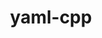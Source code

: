 ---
title: "yaml-cpp"
layout: cache
categories: [package, develop-2024-03-10]
meta: {"versions": ["0.6.3", "0.7.0"], "compilers": ["cce@=15.0.1", "gcc@=10.3.0", "gcc@=11.1.0", "gcc@=11.4.0", "gcc@=7.3.1", "gcc@=9.4.0", "oneapi@=2024.0.0"], "oss": ["amzn2", "rhel8", "sle_hpc15", "ubuntu20.04", "ubuntu22.04"], "platforms": ["linux"], "targets": ["aarch64", "neoverse_n1", "neoverse_v1", "neoverse_v2", "ppc64le", "x86_64_v3", "x86_64_v4", "zen4"], "stacks": ["aws-isc", "aws-isc-aarch64", "data-vis-sdk", "e4s", "e4s-cray-rhel", "e4s-cray-sles", "e4s-neoverse-v2", "e4s-neoverse_v1", "e4s-oneapi", "e4s-power", "e4s-rocm-external", "root"], "num_specs": 16, "num_specs_by_stack": {"root": 16, "aws-isc-aarch64": 2, "aws-isc": 1, "e4s-cray-rhel": 1, "e4s-cray-sles": 1, "e4s-power": 2, "data-vis-sdk": 1, "e4s-neoverse_v1": 2, "e4s-neoverse-v2": 2, "e4s-rocm-external": 1, "e4s": 2, "e4s-oneapi": 2}}
spec_details: [{"hash": "h4jnzep25wp5f7cm3ylyq5pfdm4zcdcd", "compiler": "gcc@=7.3.1", "versions": ["0.6.3"], "os": "amzn2", "platform": "linux", "target": "aarch64", "variants": ["build_system=cmake", "build_type=Release", "generator=make", "~ipo", "+pic", "+shared", "~tests"], "stacks": ["root", "aws-isc-aarch64"], "size": "-", "tarball": "https://binaries.spack.io/develop-2024-03-10/build_cache/linux-amzn2-aarch64/gcc-7.3.1/yaml-cpp-0.6.3/linux-amzn2-aarch64-gcc-7.3.1-yaml-cpp-0.6.3-h4jnzep25wp5f7cm3ylyq5pfdm4zcdcd.spack"}, {"hash": "7xpyw34msm77bwnovs7tebxujlfsaz4k", "compiler": "gcc@=7.3.1", "versions": ["0.6.3"], "os": "amzn2", "platform": "linux", "target": "neoverse_n1", "variants": ["build_system=cmake", "build_type=Release", "generator=make", "~ipo", "+pic", "+shared", "~tests"], "stacks": ["root", "aws-isc-aarch64"], "size": "-", "tarball": "https://binaries.spack.io/develop-2024-03-10/build_cache/linux-amzn2-neoverse_n1/gcc-7.3.1/yaml-cpp-0.6.3/linux-amzn2-neoverse_n1-gcc-7.3.1-yaml-cpp-0.6.3-7xpyw34msm77bwnovs7tebxujlfsaz4k.spack"}, {"hash": "5crocuhox2zrbexnz2vlo6zvao427ehn", "compiler": "gcc@=7.3.1", "versions": ["0.6.3"], "os": "amzn2", "platform": "linux", "target": "x86_64_v3", "variants": ["build_system=cmake", "build_type=Release", "generator=make", "~ipo", "+pic", "+shared", "~tests"], "stacks": ["aws-isc", "root"], "size": "-", "tarball": "https://binaries.spack.io/develop-2024-03-10/build_cache/linux-amzn2-x86_64_v3/gcc-7.3.1/yaml-cpp-0.6.3/linux-amzn2-x86_64_v3-gcc-7.3.1-yaml-cpp-0.6.3-5crocuhox2zrbexnz2vlo6zvao427ehn.spack"}, {"hash": "gfyifr2vhbmta7l3465v5hwh6tvgkc3e", "compiler": "cce@=15.0.1", "versions": ["0.7.0"], "os": "rhel8", "platform": "linux", "target": "zen4", "variants": ["build_system=cmake", "build_type=Release", "generator=make", "~ipo", "+pic", "+shared", "~tests"], "stacks": ["root", "e4s-cray-rhel"], "size": "-", "tarball": "https://binaries.spack.io/develop-2024-03-10/build_cache/linux-rhel8-zen4/cce-15.0.1/yaml-cpp-0.7.0/linux-rhel8-zen4-cce-15.0.1-yaml-cpp-0.7.0-gfyifr2vhbmta7l3465v5hwh6tvgkc3e.spack"}, {"hash": "l2jslsjj3ovtktneysekeuct7mo575ge", "compiler": "gcc@=10.3.0", "versions": ["0.7.0"], "os": "sle_hpc15", "platform": "linux", "target": "x86_64_v4", "variants": ["build_system=cmake", "build_type=Release", "generator=make", "~ipo", "+pic", "+shared", "~tests"], "stacks": ["e4s-cray-sles", "root"], "size": "-", "tarball": "https://binaries.spack.io/develop-2024-03-10/build_cache/linux-sle_hpc15-x86_64_v4/gcc-10.3.0/yaml-cpp-0.7.0/linux-sle_hpc15-x86_64_v4-gcc-10.3.0-yaml-cpp-0.7.0-l2jslsjj3ovtktneysekeuct7mo575ge.spack"}, {"hash": "s47xyhtab5kvvbfvpdywvm76z2p32i7x", "compiler": "gcc@=9.4.0", "versions": ["0.7.0"], "os": "ubuntu20.04", "platform": "linux", "target": "ppc64le", "variants": ["build_system=cmake", "build_type=Release", "generator=make", "~ipo", "+pic", "+shared", "~tests"], "stacks": ["root", "e4s-power"], "size": "-", "tarball": "https://binaries.spack.io/develop-2024-03-10/build_cache/linux-ubuntu20.04-ppc64le/gcc-9.4.0/yaml-cpp-0.7.0/linux-ubuntu20.04-ppc64le-gcc-9.4.0-yaml-cpp-0.7.0-s47xyhtab5kvvbfvpdywvm76z2p32i7x.spack"}, {"hash": "i4eavvxfyb6qsjulzpo7iwoyfycmk44y", "compiler": "gcc@=9.4.0", "versions": ["0.6.3"], "os": "ubuntu20.04", "platform": "linux", "target": "ppc64le", "variants": ["build_system=cmake", "build_type=Release", "generator=make", "~ipo", "+pic", "+shared", "~tests"], "stacks": ["root", "e4s-power"], "size": "-", "tarball": "https://binaries.spack.io/develop-2024-03-10/build_cache/linux-ubuntu20.04-ppc64le/gcc-9.4.0/yaml-cpp-0.6.3/linux-ubuntu20.04-ppc64le-gcc-9.4.0-yaml-cpp-0.6.3-i4eavvxfyb6qsjulzpo7iwoyfycmk44y.spack"}, {"hash": "32vbtepmalo2drjkqvspkbkp5w2wtv7n", "compiler": "gcc@=11.1.0", "versions": ["0.7.0"], "os": "ubuntu20.04", "platform": "linux", "target": "x86_64_v3", "variants": ["build_system=cmake", "build_type=Release", "generator=make", "~ipo", "+pic", "+shared", "~tests"], "stacks": ["root", "data-vis-sdk"], "size": "-", "tarball": "https://binaries.spack.io/develop-2024-03-10/build_cache/linux-ubuntu20.04-x86_64_v3/gcc-11.1.0/yaml-cpp-0.7.0/linux-ubuntu20.04-x86_64_v3-gcc-11.1.0-yaml-cpp-0.7.0-32vbtepmalo2drjkqvspkbkp5w2wtv7n.spack"}, {"hash": "enmvyjgfiqiwnjsxddjagdviut3tqj7h", "compiler": "gcc@=11.4.0", "versions": ["0.7.0"], "os": "ubuntu22.04", "platform": "linux", "target": "neoverse_v1", "variants": ["build_system=cmake", "build_type=Release", "generator=make", "~ipo", "+pic", "+shared", "~tests"], "stacks": ["e4s-neoverse_v1", "root"], "size": "-", "tarball": "https://binaries.spack.io/develop-2024-03-10/build_cache/linux-ubuntu22.04-neoverse_v1/gcc-11.4.0/yaml-cpp-0.7.0/linux-ubuntu22.04-neoverse_v1-gcc-11.4.0-yaml-cpp-0.7.0-enmvyjgfiqiwnjsxddjagdviut3tqj7h.spack"}, {"hash": "7hkspcfjpwr3azba7cjacpmok4yviec5", "compiler": "gcc@=11.4.0", "versions": ["0.6.3"], "os": "ubuntu22.04", "platform": "linux", "target": "neoverse_v1", "variants": ["build_system=cmake", "build_type=Release", "generator=make", "~ipo", "+pic", "+shared", "~tests"], "stacks": ["e4s-neoverse_v1", "root"], "size": "-", "tarball": "https://binaries.spack.io/develop-2024-03-10/build_cache/linux-ubuntu22.04-neoverse_v1/gcc-11.4.0/yaml-cpp-0.6.3/linux-ubuntu22.04-neoverse_v1-gcc-11.4.0-yaml-cpp-0.6.3-7hkspcfjpwr3azba7cjacpmok4yviec5.spack"}, {"hash": "g54et27pzavfdjswdpl2k67k5cbd436y", "compiler": "gcc@=11.4.0", "versions": ["0.7.0"], "os": "ubuntu22.04", "platform": "linux", "target": "neoverse_v2", "variants": ["build_system=cmake", "build_type=Release", "generator=make", "~ipo", "+pic", "+shared", "~tests"], "stacks": ["e4s-neoverse-v2", "root"], "size": "-", "tarball": "https://binaries.spack.io/develop-2024-03-10/build_cache/linux-ubuntu22.04-neoverse_v2/gcc-11.4.0/yaml-cpp-0.7.0/linux-ubuntu22.04-neoverse_v2-gcc-11.4.0-yaml-cpp-0.7.0-g54et27pzavfdjswdpl2k67k5cbd436y.spack"}, {"hash": "iqcuj2mjotreybhqwy4qyvx5xldbtery", "compiler": "gcc@=11.4.0", "versions": ["0.6.3"], "os": "ubuntu22.04", "platform": "linux", "target": "neoverse_v2", "variants": ["build_system=cmake", "build_type=Release", "generator=make", "~ipo", "+pic", "+shared", "~tests"], "stacks": ["e4s-neoverse-v2", "root"], "size": "-", "tarball": "https://binaries.spack.io/develop-2024-03-10/build_cache/linux-ubuntu22.04-neoverse_v2/gcc-11.4.0/yaml-cpp-0.6.3/linux-ubuntu22.04-neoverse_v2-gcc-11.4.0-yaml-cpp-0.6.3-iqcuj2mjotreybhqwy4qyvx5xldbtery.spack"}, {"hash": "m62ncv2rhbuwj2ez7te534ggqx3siuym", "compiler": "gcc@=11.4.0", "versions": ["0.7.0"], "os": "ubuntu22.04", "platform": "linux", "target": "x86_64_v3", "variants": ["build_system=cmake", "build_type=Release", "generator=make", "~ipo", "+pic", "+shared", "~tests"], "stacks": ["e4s-rocm-external", "root", "e4s"], "size": "-", "tarball": "https://binaries.spack.io/develop-2024-03-10/build_cache/linux-ubuntu22.04-x86_64_v3/gcc-11.4.0/yaml-cpp-0.7.0/linux-ubuntu22.04-x86_64_v3-gcc-11.4.0-yaml-cpp-0.7.0-m62ncv2rhbuwj2ez7te534ggqx3siuym.spack"}, {"hash": "k2avj4ihw2ny7xzhocdf6usqtuffqghi", "compiler": "gcc@=11.4.0", "versions": ["0.6.3"], "os": "ubuntu22.04", "platform": "linux", "target": "x86_64_v3", "variants": ["build_system=cmake", "build_type=Release", "generator=make", "~ipo", "+pic", "+shared", "~tests"], "stacks": ["root", "e4s"], "size": "-", "tarball": "https://binaries.spack.io/develop-2024-03-10/build_cache/linux-ubuntu22.04-x86_64_v3/gcc-11.4.0/yaml-cpp-0.6.3/linux-ubuntu22.04-x86_64_v3-gcc-11.4.0-yaml-cpp-0.6.3-k2avj4ihw2ny7xzhocdf6usqtuffqghi.spack"}, {"hash": "bx5hlsshqzdexn5476p5tyx5xgwsbd5r", "compiler": "oneapi@=2024.0.0", "versions": ["0.7.0"], "os": "ubuntu22.04", "platform": "linux", "target": "x86_64_v3", "variants": ["build_system=cmake", "build_type=Release", "generator=make", "~ipo", "+pic", "+shared", "~tests"], "stacks": ["root", "e4s-oneapi"], "size": "-", "tarball": "https://binaries.spack.io/develop-2024-03-10/build_cache/linux-ubuntu22.04-x86_64_v3/oneapi-2024.0.0/yaml-cpp-0.7.0/linux-ubuntu22.04-x86_64_v3-oneapi-2024.0.0-yaml-cpp-0.7.0-bx5hlsshqzdexn5476p5tyx5xgwsbd5r.spack"}, {"hash": "taocakp3xpey5qf7qoa4nkwu65rkj56q", "compiler": "oneapi@=2024.0.0", "versions": ["0.6.3"], "os": "ubuntu22.04", "platform": "linux", "target": "x86_64_v3", "variants": ["build_system=cmake", "build_type=Release", "generator=make", "~ipo", "+pic", "+shared", "~tests"], "stacks": ["root", "e4s-oneapi"], "size": "-", "tarball": "https://binaries.spack.io/develop-2024-03-10/build_cache/linux-ubuntu22.04-x86_64_v3/oneapi-2024.0.0/yaml-cpp-0.6.3/linux-ubuntu22.04-x86_64_v3-oneapi-2024.0.0-yaml-cpp-0.6.3-taocakp3xpey5qf7qoa4nkwu65rkj56q.spack"}]
---